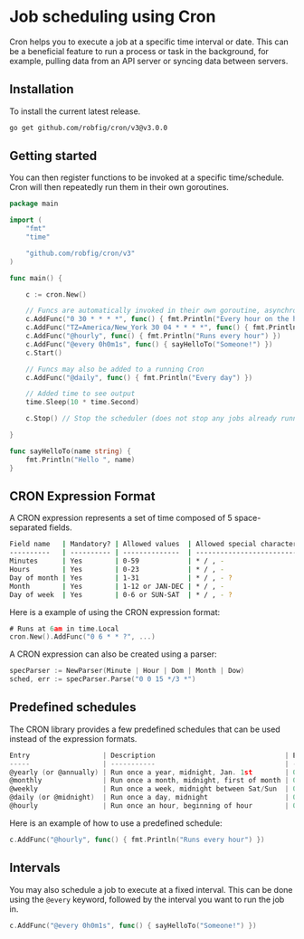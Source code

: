 # Job scheduling using Cron

Cron helps you to execute a job at a specific time interval or date. This can be a beneficial feature to run a process or task in the background, for example, pulling data from an API server or syncing data between servers.

## Installation

To install the current latest release.

```bash
go get github.com/robfig/cron/v3@v3.0.0
```

## Getting started

You can then register functions to be invoked at a specific time/schedule. Cron will then repeatedly run them in their own goroutines.

```Go
package main

import (
    "fmt"
    "time"

    "github.com/robfig/cron/v3"
)

func main() {

    c := cron.New()

    // Funcs are automatically invoked in their own goroutine, asynchronously
    c.AddFunc("0 30 * * * *", func() { fmt.Println("Every hour on the half hour") })
    c.AddFunc("TZ=America/New_York 30 04 * * * *", func() { fmt.Println("Runs at 04:30 New York time every day") })
    c.AddFunc("@hourly", func() { fmt.Println("Runs every hour") })
    c.AddFunc("@every 0h0m1s", func() { sayHelloTo("Someone!") })
    c.Start()

    // Funcs may also be added to a running Cron
    c.AddFunc("@daily", func() { fmt.Println("Every day") })

    // Added time to see output
    time.Sleep(10 * time.Second)

    c.Stop() // Stop the scheduler (does not stop any jobs already running)

}

func sayHelloTo(name string) {
    fmt.Println("Hello ", name)
}

```

## CRON Expression Format

A CRON expression represents a set of time composed of 5 space-separated fields.

```bash
Field name   | Mandatory? | Allowed values  | Allowed special characters
----------   | ---------- | --------------  | --------------------------
Minutes      | Yes        | 0-59            | * / , -
Hours        | Yes        | 0-23            | * / , -
Day of month | Yes        | 1-31            | * / , - ?
Month        | Yes        | 1-12 or JAN-DEC | * / , -
Day of week  | Yes        | 0-6 or SUN-SAT  | * / , - ?
```

Here is a example of using the CRON expression format:

```Go
# Runs at 6am in time.Local
cron.New().AddFunc("0 6 * * ?", ...)
```

A CRON expression can also be created using a parser:

```Go
specParser := NewParser(Minute | Hour | Dom | Month | Dow)
sched, err := specParser.Parse("0 0 15 */3 *")
```

## Predefined schedules

The CRON library provides a few predefined schedules that can be used instead of the expression formats.

```Go
Entry                  | Description                                | Equivalent To
-----                  | -----------                                | -------------
@yearly (or @annually) | Run once a year, midnight, Jan. 1st        | 0 0 1 1 *
@monthly               | Run once a month, midnight, first of month | 0 0 1 * *
@weekly                | Run once a week, midnight between Sat/Sun  | 0 0 * * 0
@daily (or @midnight)  | Run once a day, midnight                   | 0 0 * * *
@hourly                | Run once an hour, beginning of hour        | 0 * * * *
```

Here is an example of how to use a predefined schedule:

```Go
c.AddFunc("@hourly", func() { fmt.Println("Runs every hour") })
```

## Intervals

You may also schedule a job to execute at a fixed interval. This can be done using the `@every` keyword, followed by the interval you want to run the job in.

```Go
c.AddFunc("@every 0h0m1s", func() { sayHelloTo("Someone!") })
```